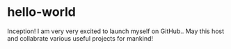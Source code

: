 # hello-world
Inception!
I am very very excited to launch myself on GitHub.. May this host and collabrate various useful projects for mankind!
